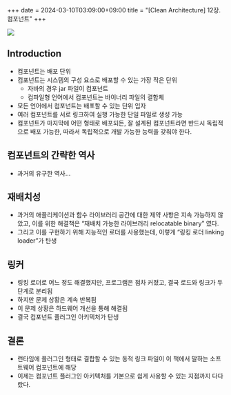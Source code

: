 +++ 
date = 2024-03-10T03:09:00+09:00
title = "[Clean Architecture] 12장. 컴포넌트"
+++

<img src="/images/books/clean-architecture/cover.jpg">

## Introduction

- 컴포넌트는 배포 단위
- 컴포넌트는 시스템의 구성 요소로 배포할 수 있는 가장 작은 단위
  - 자바의 경우 jar 파일이 컴포넌트
  - 컴파일형 언어에서 컴포넌트는 바이너리 파일의 결합체
- 모든 언어에서 컴포넌트는 배포할 수 있는 단위 입자
- 여러 컴포넌트를 서로 링크하여 실행 가능한 단일 파일로 생성 가능
- 컴포넌트가 마지막에 어떤 형태로 배포되든, 잘 설계된 컴포넌트라면 반드시 독립적으로 배포 가능한, 따라서 독립적으로 개발 가능한 능력을 갖춰야 한다.

## 컴포넌트의 간략한 역사

- 과거의 유구한 역사…

## 재배치성

- 과거의 애플리케이션과 함수 라이브러리 공간에 대한 제약 사항은 지속 가능하지 않았고, 이를 위한 해결책은 “재배치 가능한 라이브러리 relocatable binary” 였다.
- 그리고 이를 구현하기 위해 지능적인 로더를 사용했는데, 이렇게 “링킹 로더 linking loader”가 탄생

## 링커

- 링킹 로더로 어느 정도 해결했지만, 프로그램은 점차 커졌고, 결국 로드와 링크가 두 단계로 분리됨
- 하지만 문제 상황은 계속 반복됨
- 이 문제 상황은 하드웨어 개선을 통해 해결됨
- 결국 컴포넌트 플러그인 아키텍처가 탄생

## 결론

- 런타임에 플러그인 형태로 결합할 수 있는 동적 링크 파일이 이 책에서 말하는 소프트웨어 컴포넌트에 해당
- 이제는 컴포넌트 플러그인 아키텍처를 기본으로 쉽게 사용할 수 있는 지점까지 다다랐다.
